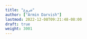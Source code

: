 ```yaml
---
title: "شروع"
author: ["Armin Darvish"]
lastmod: 2022-12-08T09:21:48-08:00
draft: true
weight: 3001
---
```

